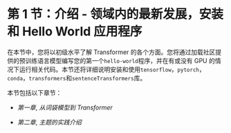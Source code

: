 # 第 1 节：介绍 - 领域内的最新发展，安装和 Hello World 应用程序

在本节中，您将以初级水平了解 Transformer 的各个方面。您将通过加载社区提供的预训练语言模型编写您的第一个`hello-world`程序，并在有或没有 GPU 的情况下运行相关代码。本节还将详细说明安装和使用`tensorflow`，`pytorch`，`conda`，`transformers`和`sentenceTransformers`库。

本节包括以下章节：

+   *第一章*, *从词袋模型到 Transformer*

+   *第二章*, *主题的实践介绍*
